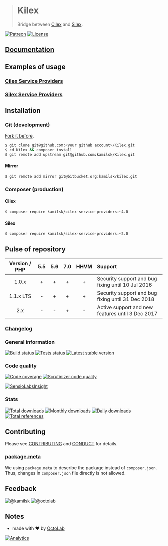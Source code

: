 > # Kilex
>
> Bridge between [Cilex](https://github.com/Cilex/Cilex) and [Silex](https://github.com/silexphp/Silex).

[![Patreon](https://img.shields.io/badge/patreon-donate-orange.svg)](https://www.patreon.com/octolab)
[![License](https://img.shields.io/github/license/mashape/apistatus.svg?maxAge=2592000)](LICENSE)

## [Documentation](https://github.com/kamilsk/Kilex/wiki)

## Examples of usage

### [Cilex Service Providers](https://github.com/kamilsk/CilexServiceProviders)

### [Silex Service Providers](https://github.com/kamilsk/SilexServiceProviders)

## Installation

### Git (development)

[Fork it before](https://github.com/kamilsk/Kilex/fork).

```bash
$ git clone git@github.com:<your github account>/Kilex.git
$ cd Kilex && composer install
$ git remote add upstream git@github.com:kamilsk/Kilex.git
```

#### Mirror

```bash
$ git remote add mirror git@bitbucket.org:kamilsk/kilex.git
```

### Composer (production)

#### Cilex

```bash
$ composer require kamilsk/cilex-service-providers:~4.0
```

#### Silex

```bash
$ composer require kamilsk/silex-service-providers:~2.0
```

## Pulse of repository

| Version / PHP | 5.5 | 5.6 | 7.0 | HHVM | Support                                           |
|:-------------:|:---:|:---:|:---:|:----:|:--------------------------------------------------|
| 1.0.x         | +   | +   | +   | +    | Security support and bug fixing until 10 Jul 2016 |
| 1.1.x LTS     | -   | +   | +   | +    | Security support and bug fixing until 31 Dec 2018 |
| 2.x           | -   | -   | +   | -    | Active support and new features until 3 Dec 2017  |

### [Changelog](CHANGELOG.md)

### General information

[![Build status](https://travis-ci.org/kamilsk/Kilex.svg?branch=2.x)](https://travis-ci.org/kamilsk/Kilex)
[![Tests status](http://php-eye.com/badge/kamilsk/kilex/tested.svg?branch=2.x)](http://php-eye.com/package/kamilsk/kilex)
[![Latest stable version](https://poser.pugx.org/kamilsk/kilex/v/stable.png)](https://packagist.org/packages/kamilsk/kilex)

### Code quality

[![Code coverage](https://scrutinizer-ci.com/g/kamilsk/Kilex/badges/coverage.png?b=2.x)](https://scrutinizer-ci.com/g/kamilsk/Kilex/?branch=2.x)
[![Scrutinizer code quality](https://scrutinizer-ci.com/g/kamilsk/Kilex/badges/quality-score.png?b=2.x)](https://scrutinizer-ci.com/g/kamilsk/Kilex/?branch=2.x)

[![SensioLabsInsight](https://insight.sensiolabs.com/projects/2a986f75-1b01-4dcf-882a-a2f842e22a9c/big.png)](https://insight.sensiolabs.com/projects/2a986f75-1b01-4dcf-882a-a2f842e22a9c)

### Stats

[![Total downloads](https://poser.pugx.org/kamilsk/kilex/downloads.png)](https://packagist.org/packages/kamilsk/kilex)
[![Monthly downloads](https://poser.pugx.org/kamilsk/kilex/d/monthly.png)](https://packagist.org/packages/kamilsk/kilex)
[![Daily downloads](https://poser.pugx.org/kamilsk/kilex/d/daily.png)](https://packagist.org/packages/kamilsk/kilex)
[![Total references](https://www.versioneye.com/php/kamilsk:kilex/reference_badge.svg)](https://www.versioneye.com/php/kamilsk:kilex/references)

## Contributing

Please see [CONTRIBUTING](CONTRIBUTING.md) and [CONDUCT](CONDUCT.md) for details.

### [package.meta](https://github.com/octolab/pmc)

We using `package.meta` to describe the package instead of `composer.json`.
Thus, changes in `composer.json` file directly is not allowed.

## Feedback

[![@kamilsk](https://img.shields.io/badge/author-%40kamilsk-blue.svg)](https://twitter.com/ikamilsk)
[![@octolab](https://img.shields.io/badge/sponsor-%40octolab-blue.svg)](https://twitter.com/octolab_inc)

## Notes

- made with ❤️ by [OctoLab](https://www.octolab.org/)

[![Analytics](https://ga-beacon.appspot.com/UA-109817251-23/unsupported/Kilex/readme)](https://github.com/igrigorik/ga-beacon)
